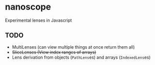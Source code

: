 nanoscope
==========

Experimental lenses in Javascript

## TODO
- MultiLenses (can view multiple things at once return them all)
- <s>SliceLenses (View index ranges of arrays)</s>
- Lens derivation from objects (`PathLens`es) and arrays (`IndexedLens`es)